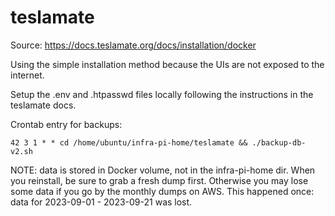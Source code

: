 teslamate
=========

Source: https://docs.teslamate.org/docs/installation/docker

Using the simple installation method because the UIs are not exposed to the internet. 

Setup the .env and .htpasswd files locally following the instructions in the teslamate docs.

Crontab entry for backups:

```
42 3 1 * * cd /home/ubuntu/infra-pi-home/teslamate && ./backup-db-v2.sh
```

NOTE: data is stored in Docker volume, not in the infra-pi-home dir.
When you reinstall, be sure to grab a fresh dump first. Otherwise you may lose some data if you go by the monthly dumps on AWS.
This happened once: data for 2023-09-01 - 2023-09-21 was lost.


